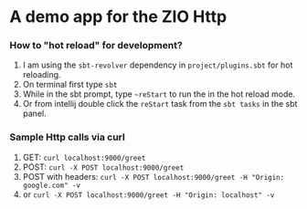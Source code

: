 # A demo app for the ZIO Http

### How to "hot reload" for development?
1. I am using the `sbt-revolver` dependency in `project/plugins.sbt` for hot reloading.
2. On terminal first type `sbt`
3. While in the sbt prompt, type `~reStart` to run the in the hot reload mode.
4. Or from intellij double click the `reStart` task from the `sbt tasks` in the sbt panel.

### Sample Http calls via curl
1. GET: `curl localhost:9000/greet`
2. POST: `curl -X POST localhost:9000/greet`
3. POST with headers: `curl -X POST localhost:9000/greet -H "Origin: google.com" -v`
4. or `curl -X POST localhost:9000/greet -H "Origin: localhost" -v`